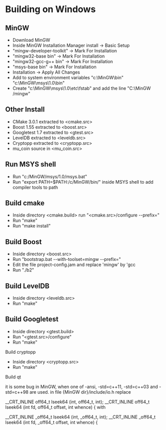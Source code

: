 # Building on Windows

## MinGW
* Download MinGW
* Inside MinGW Installation Manager install -> Basic Setup
* "mingw-developer-toolkit" -> Mark For Installation
* "mingw32-base bin" -> Mark For Installation
* "mingw32-gcc-g++ bin" -> Mark For Installation
* "msys-base bin" -> Mark For Installation
* Installation -> Apply All Changes
* Add to system environment variables "c:\MinGW\bin" "c:\MinGW\msys\1.0\bin"
* Create "c:\MinGW\msys\1.0\etc\fstab" and add the line "C:\MinGW /mingw"

## Other Install
* CMake 3.0.1 extracted to <cmake.src>
* Boost 1.55 extracted to <boost.src>
* Googletest 1.7 extracted to <gtest.src>
* LevelDB extracted to <leveldb.src>
* Cryptopp extracted to <cryptopp.src>
* mu_coin source in <mu_coin.src>

## Run MSYS shell
* Run "c:/MinGW/msys/1.0/msys.bat"
* Run "export PATH=$PATH:/c/MinGW/bin/" inside MSYS shell to add compiler tools to path

## Build cmake
* Inside directory <cmake.build> run "<cmake.src>/configure --prefix=<cmake>"
* Run "make"
* Run "make install"

## Build Boost
* Inside directory <boost.src>
* Run "bootstrap.bat --with-toolset=mingw --prefix=<boost>"
* Edit the file project-config.jam and replace 'mingw' by 'gcc
* Run "./b2"

## Build LevelDB
* Inside directory <leveldb.src>
* Run "make"

## Build Googletest
* Inside directory <gtest.build>
* Run "<gtest.src>/configure"
* Run "make"

Build cryptopp
* Inside directory <cryptopp.src>
* Run "make"

Build qt

it is some bug in MinGW, when one of -ansi, -std=c++11, -std=c++03 and -std=c++98 are used. in file {MinGW dir}/include/io.h replace

__CRT_INLINE off64_t lseek64 (int, off64_t, int);
__CRT_INLINE off64_t lseek64 (int fd, off64_t offset, int whence) {
with

__CRT_INLINE _off64_t lseek64 (int, _off64_t, int);
__CRT_INLINE _off64_t lseek64 (int fd, _off64_t offset, int whence) {

